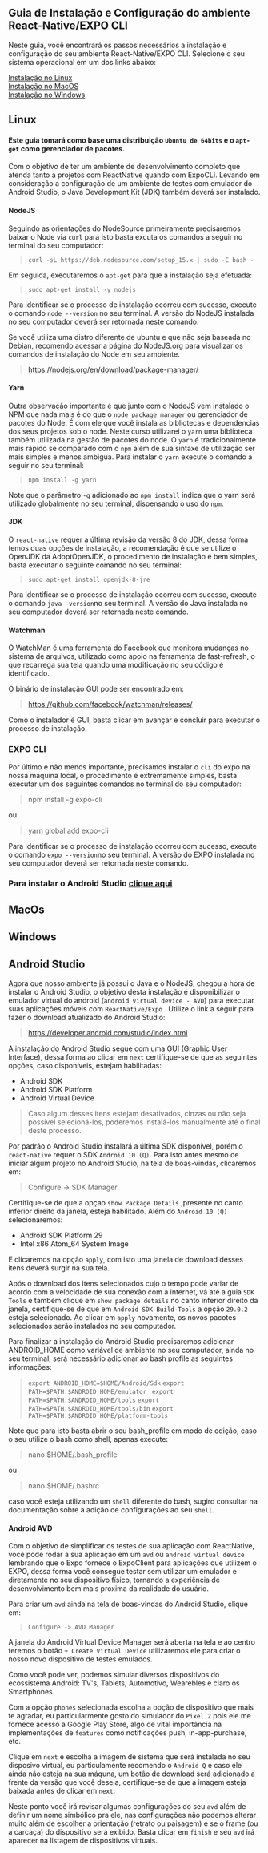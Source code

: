 ## Guia de Instalação e Configuração do ambiente React-Native/EXPO CLI 
Neste guia, você encontrará os passos necessários a instalação e configuração do seu ambiente React-Native/EXPO CLI.
Selecione o seu sistema operacional em um dos links abaixo:

[Instalação no Linux](#linux) <br>
[Instalação no MacOS](#mac) <br>
[Instalação no Windows](#windows) <br>





## <a name="linux"></a>Linux
#### Este guia tomará como base uma distribuição `Ubuntu de 64bits` e o `apt-get` como gerenciador de pacotes.


Com o objetivo de ter um ambiente de desenvolvimento completo que atenda tanto a projetos com ReactNative quando com ExpoCLI. Levando em consideração a configuração de um ambiente de testes com emulador do Android Studio, o Java Development Kit (JDK) também deverá ser instalado.


#### NodeJS
Seguindo as orientações do NodeSource primeiramente precisaremos baixar o Node via `curl` para isto basta excuta os comandos a seguir no terminal do seu computador:<br>

> `curl -sL https://deb.nodesource.com/setup_15.x | sudo -E bash -` <br>

Em seguida, executaremos o `apt-get` para que a instalação seja efetuada:

> `sudo apt-get install -y nodejs`

Para identificar se o processo de instalação ocorreu com sucesso, execute o comando `node --version` no seu terminal.
A versão do  NodeJS instalada no seu computador deverá ser retornada neste comando.

Se você utiliza uma distro diferente de ubuntu e que não seja baseada no Debian, recomendo acessar a página do NodeJS.org para visualizar os comandos de instalação do Node em seu ambiente.

> https://nodejs.org/en/download/package-manager/

#### Yarn
Outra observação importante é que junto com o NodeJS vem instalado o NPM que nada mais é do que o `node package manager` ou gerenciador de pacotes do Node. É com ele que você instala as bibliotecas e dependencias dos seus projetos sob o node.
Neste curso utilizarei o `yarn` uma biblioteca também utilizada na gestão de pacotes do node.
O `yarn` é tradicionalmente mais rápido se comparado com o `npm` além de sua sintaxe de utilização ser mais simples e menos ambígua. Para instalar o `yarn` execute o comando a seguir no seu terminal:
> `npm install -g yarn`

Note que o parâmetro `-g` adicionado ao `npm install` indica que o yarn será utilizado globalmente no seu terminal, dispensando o uso do `npm`.
#### JDK
O `react-native` requer a última revisão da versão 8 do JDK, dessa forma temos duas opções de instalação, a recomendação é que se utilize o OpenJDK da AdoptOpenJDK, o procedimento de instalação é bem simples, basta executar o seguinte comando no seu terminal:
>`sudo apt-get install openjdk-8-jre`

Para identificar se o processo de instalação ocorreu com sucesso, execute o comando `java -version`no seu terminal.
A versão do Java instalada no seu computador deverá ser retornada neste comando. 

#### Watchman
O WatchMan é uma ferramenta do Facebook que monitora mudanças no sistema de arquivos, utilizado como apoio na ferramenta de fast-refresh, o que recarrega sua tela quando uma modificação no seu código é identificado.

O binário de instalação GUI pode ser encontrado em: 
> https://github.com/facebook/watchman/releases/

Como o instalador é GUI, basta clicar em avançar e concluir para executar o processo de instalação.

### EXPO CLI
Por último e não menos importante, precisamos instalar o `cli` do expo na nossa maquina local, o procedimento é extremamente simples, basta executar um dos seguintes comandos no  terminal do seu computador:

> npm install -g expo-cli

ou
> yarn global add expo-cli
 
Para identificar se o processo de instalação ocorreu com sucesso, execute o comando `expo --version`no seu terminal.
A versão do EXPO instalada no seu computador deverá ser retornada neste comando. 

### Para instalar o Android Studio  [clique aqui](#androidstudio)

## <a name="mac"></a>MacOs
## <a name="windows"></a>Windows


## <a name="androidstudio"></a> Android Studio

Agora que nosso ambiente já possui o Java e o NodeJS, chegou a hora de instalar o Android Studio, o objetivo desta instalação é disponibilizar o emulador virtual do android (`android virtual device - AVD`) para executar suas aplicações móveis com `ReactNative/Expo` . Utilize o link a seguir para fazer o download atualizado do Android Studio:
> https://developer.android.com/studio/index.html

A instalação do Android Studio segue com uma GUI (Graphic User Interface), dessa forma ao clicar em `next` certifique-se de que as seguintes opções, caso disponíveis, estejam habilitadas:

 - Android SDK
 - Android SDK Platform
 - Android Virtual Device

> Caso algum desses itens estejam desativados, cinzas ou não seja possível selecioná-los, poderemos instalá-los manualmente até o final deste processo.

Por padrão o Android Studio instalará a última SDK disponível, porém o `react-native` requer o SDK `Android 10 (Q)`. Para isto antes mesmo de iniciar algum projeto no Android Studio, na tela de boas-vindas, clicaremos em:
> Configure -> SDK Manager

Certifique-se de que a opçao `show Package Details` ,presente no canto inferior direito da janela, esteja habilitado. Além do `Android 10 (Q)` selecionaremos: 

 - Android SDK Platform 29
 - Intel x86 Atom_64 System Image

E clicaremos na opção `apply`, com isto uma janela de download desses itens deverá surgir na sua tela. 

Após o download dos itens selecionados cujo o tempo pode variar de acordo com a velocidade de sua conexão com a internet, vá até a guia `SDK Tools` e também clique em `show package details` no canto inferior direito da janela, certifique-se de que em `Android SDK Build-Tools` a opção `29.0.2` esteja selecionado. Ao clicar em `apply` novamente, os novos pacotes selecionados serão instalados no seu computador.

Para finalizar a instalação do Android Studio precisaremos adicionar ANDROID_HOME como variável de ambiente no seu computador, ainda no seu terminal, será necessário adicionar ao bash profile as seguintes informações: 
>`export ANDROID_HOME=$HOME/Android/Sdk`
> `export PATH=$PATH:$ANDROID_HOME/emulator`
>` export PATH=$PATH:$ANDROID_HOME/tools`
> `export PATH=$PATH:$ANDROID_HOME/tools/bin`
> `export PATH=$PATH:$ANDROID_HOME/platform-tools`

Note que para isto basta abrir o seu bash_profile em modo de edição, caso o seu utilize o bash como shell, apenas execute:
> nano $HOME/.bash_profile
> 
ou
> nano $HOME/.bashrc

caso você esteja utilizando um `shell` diferente do bash, sugiro consultar na documentação sobre a adição de configurações ao seu `shell`.


#### Android AVD

Com o objetivo de simplificar os testes de sua aplicação com ReactNative, você pode rodar a sua aplicação em um `avd` ou `android virtual device` lembrando que o Expo fornece o ExpoClient para aplicações que utilizem o EXPO, dessa forma você consegue testar sem utilizar um emulador e diretamente no seu dispositivo físico, tornando a experiência de desenvolvimento bem mais proxima da realidade do usuário.

Para criar um `avd` ainda na tela de boas-vindas do Android Studio, clique em:
> `Configure -> AVD Manager`

A janela do Android Virtual Device Manager será aberta na tela e ao centro teremos o botão `+ Create Virtual Device` utilizaremos ele para criar o nosso novo dispositivo de testes emulados.

Como  você pode ver, podemos simular diversos dispositivos do ecossistema Android: TV's, Tablets, Automotivo, Wearebles e claro os Smartphones.

Com a opção `phones` selecionada escolha a opção de dispositivo que mais te agradar, eu particularmente gosto do simulador do `Pixel 2` pois ele me fornece acesso a Google Play Store, algo de vital importância na implementações de `features` como notificações push, in-app-purchase, etc. 

Clique em `next` e escolha a imagem de sistema que será instalada no seu disposivo virtual, eu particulamente recomendo o `Android Q`  e caso ele ainda não esteja na sua máquna, um botão de download será adicionado a frente da versão que você deseja, certifique-se de que a imagem esteja baixada antes de clicar em `next`.

Neste ponto você irá revisar algumas configurações do seu `avd` além de definir um nome simbólico pra ele, nas configurações não podemos alterar muito além de escolher a orientação (retrato ou paisagem) e se o frame (ou a carcaça) do dispositivo será exibido. Basta clicar em `finish` e seu `avd` irá aparecer na listagem de dispositivos virtuais.
